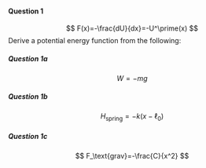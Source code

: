 #### Question 1
$$
F(x)=-\frac{dU}{dx}=-U^\prime(x)
$$
Derive a potential energy function from the following:
##### Question 1a
$$
W=-mg
$$
##### Question 1b
$$
H_\text{spring}=-k(x-\ell_0)
$$
##### Question 1c
$$
F_\text{grav}=-\frac{C}{x^2}
$$